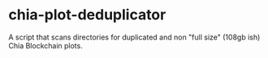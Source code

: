 # chia-plot-deduplicator

A script that scans directories for duplicated and non "full size" (108gb ish) Chia Blockchain plots.
